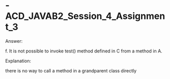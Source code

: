 # -ACD_JAVAB2_Session_4_Assignment_3
Answer:

f. It is not possible to invoke test() method defined in C from a method in A.

Explanation:

there is no way to call a method in a grandparent class directly


